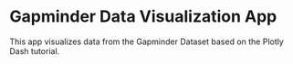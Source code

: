 # Gapminder Data Visualization App

This app visualizes data from the Gapminder Dataset based on the Plotly Dash tutorial.